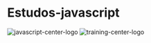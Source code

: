 # Estudos-javascript

![javascript-center-logo](https://user-images.githubusercontent.com/12601068/209163157-a5a74354-65bc-4d09-b82b-e88d196351a2.png)
![training-center-logo](https://user-images.githubusercontent.com/12601068/209163385-a52e7b07-0483-4c3b-87b6-35780bc17a67.svg)
